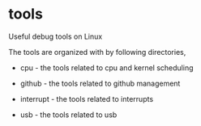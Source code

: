 tools
=====

Useful debug tools on Linux

The tools are organized with by following directories,

* cpu - the tools related to cpu and kernel scheduling

* github - the tools related to github management

* interrupt - the tools related to interrupts

* usb - the tools related to usb

